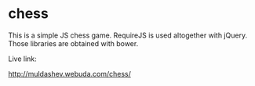 # chess

This is a simple JS chess game. RequireJS is used altogether with jQuery. Those libraries are obtained with bower.

Live link:

http://muldashev.webuda.com/chess/
